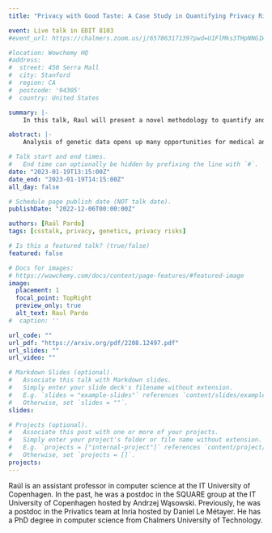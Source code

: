```yaml
---
title: "Privacy with Good Taste: A Case Study in Quantifying Privacy Risks in Genetic Scores"

event: Live talk in EDIT 8103
#event_url: https://chalmers.zoom.us/j/65786317139?pwd=U1FlMks3THpNNG1WaFRJNkJxQXdBQT09

#location: Wowchemy HQ
#address:
#  street: 450 Serra Mall
#  city: Stanford
#  region: CA
#  postcode: '94305'
#  country: United States

summary: |-
    In this talk, Raul will present a novel methodology to quantify and prevent privacy risks by focusing on polygenic scores and phenotypic information.

abstract: |-
    Analysis of genetic data opens up many opportunities for medical and scientific advances. The use of phenotypic information and polygenic risk scores to analyze genetic data is widespread. Most work on genetic privacy focuses on basic genetic data such as SNP values and specific genotypes. In this talk, I will present a novel methodology to quantify and prevent privacy risks by focusing on polygenic scores and phenotypic information. The methodology is based on the tool-supported privacy risk analysis method Privug. I will show the use of Privug to assess privacy risks posed by disclosing a polygenic trait score for the bitter taste receptors, TAS2R38 and TAS2R16, to a person’s privacy in regards to their ethnicity. I will describe the privacy risks analysis of different programs for genetic data disclosure: taster phenotype, tasting polygenic score, and a polygenic score distorted with noise. Finally, I will discuss the privacy/utility trade-offs of the tasting polygenic score.

# Talk start and end times.
#   End time can optionally be hidden by prefixing the line with `#`.
date: "2023-01-19T13:15:00Z"
date_end: "2023-01-19T14:15:00Z"
all_day: false

# Schedule page publish date (NOT talk date).
publishDate: "2022-12-06T00:00:00Z"

authors: [Raúl Pardo]
tags: [csstalk, privacy, genetics, privacy risks]

# Is this a featured talk? (true/false)
featured: false

# Docs for images:
# https://wowchemy.com/docs/content/page-features/#featured-image
image:
  placement: 1
  focal_point: TopRight
  preview_only: true
  alt_text: Raul Pardo
#  caption: ''

url_code: ""
url_pdf: "https://arxiv.org/pdf/2208.12497.pdf"
url_slides: ""
url_video: ""

# Markdown Slides (optional).
#   Associate this talk with Markdown slides.
#   Simply enter your slide deck's filename without extension.
#   E.g. `slides = "example-slides"` references `content/slides/example-slides.md`.
#   Otherwise, set `slides = ""`.
slides:

# Projects (optional).
#   Associate this post with one or more of your projects.
#   Simply enter your project's folder or file name without extension.
#   E.g. `projects = ["internal-project"]` references `content/project/deep-learning/index.md`.
#   Otherwise, set `projects = []`.
projects:
---
```


Raúl is an assistant professor in computer science at the IT University of Copenhagen. In the past, he was a postdoc in the SQUARE group at the IT University of Copenhagen hosted by Andrzej Wąsowski. Previously, he was a postdoc in the Privatics team at Inria hosted by Daniel Le Métayer. He has a PhD degree in computer science from Chalmers University of Technology.
